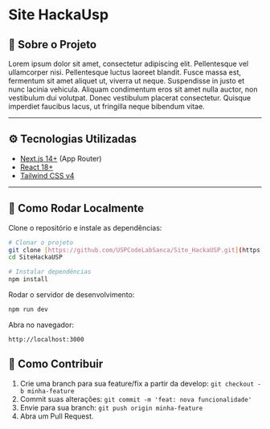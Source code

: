 # Site HackaUsp

## 🧪 Sobre o Projeto
Lorem ipsum dolor sit amet, consectetur adipiscing elit. Pellentesque vel ullamcorper nisi. Pellentesque luctus laoreet blandit. Fusce massa est, fermentum sit amet aliquet ut, viverra ut neque. Suspendisse in justo et nunc lacinia vehicula. Aliquam condimentum eros sit amet nulla auctor, non vestibulum dui volutpat. Donec vestibulum placerat consectetur. Quisque imperdiet faucibus lacus, ut fringilla neque bibendum vitae.

---

## ⚙️ Tecnologias Utilizadas
- [Next.js 14+](https://nextjs.org/) (App Router)
- [React 18+](https://react.dev/)
- [Tailwind CSS v4](https://tailwindcss.com/docs/installation/next)

---

## 📝 Como Rodar Localmente
Clone o repositório e instale as dependências:

```bash
# Clonar o projeto
git clone [https://github.com/USPCodeLabSanca/Site_HackaUSP.git](https://github.com/USPCodeLabSanca/Site_HackaUSP.git)
cd SiteHackaUSP

# Instalar dependências
npm install
```

Rodar o servidor de desenvolvimento:

```bash
npm run dev
```

Abra no navegador:

```
http://localhost:3000
```

## 🤝 Como Contribuir

1. Crie uma branch para sua feature/fix a partir da develop:
   `git checkout -b minha-feature`
2. Commit suas alterações:
   `git commit -m 'feat: nova funcionalidade'`
3. Envie para sua branch:
   `git push origin minha-feature`
4. Abra um Pull Request.
